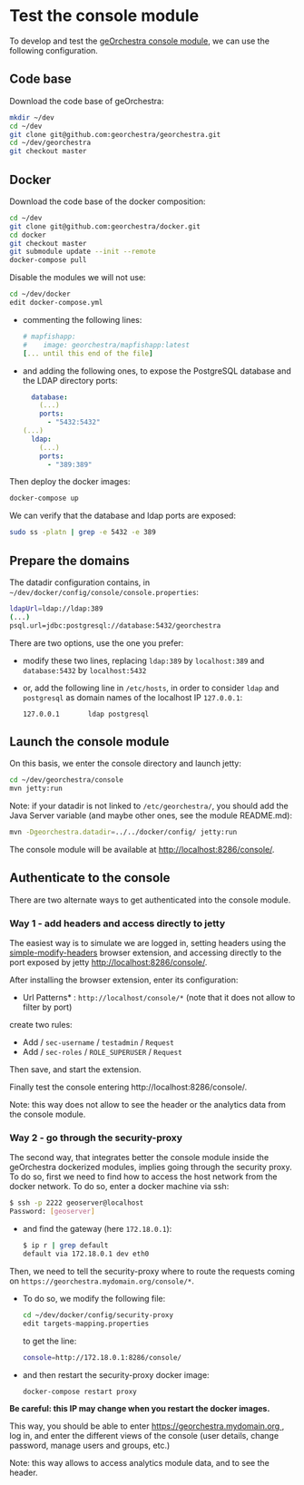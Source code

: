 # Test the console module

To develop and test the [geOrchestra console module](https://github.com/georchestra/georchestra/tree/master/console), we can use the following configuration.

## Code base

Download the code base of geOrchestra:


```bash
mkdir ~/dev
cd ~/dev
git clone git@github.com:georchestra/georchestra.git
cd ~/dev/georchestra
git checkout master
```

## Docker

Download the code base of the docker composition:

```bash
cd ~/dev
git clone git@github.com:georchestra/docker.git
cd docker
git checkout master
git submodule update --init --remote
docker-compose pull
```

Disable the modules we will not use:

```bash
cd ~/dev/docker
edit docker-compose.yml
```

- commenting the following lines:

    ```yml
    # mapfishapp:
    #    image: georchestra/mapfishapp:latest
    [... until this end of the file]
    ```

- and adding the following ones, to expose the PostgreSQL database and the LDAP directory ports:

    ```yml
      database:
        (...)
        ports:
          - "5432:5432"
    (...)
      ldap:
        (...)
        ports:
          - "389:389"
    ```

Then deploy the docker images:

```bash
docker-compose up
```

We can verify that the database and ldap ports are exposed:

```bash
sudo ss -platn | grep -e 5432 -e 389
```

## Prepare the domains

The datadir configuration contains, in `~/dev/docker/config/console/console.properties`:

```bash
ldapUrl=ldap://ldap:389
(...)
psql.url=jdbc:postgresql://database:5432/georchestra
```

There are two options, use the one you prefer:

- modify these two lines, replacing `ldap:389` by `localhost:389` and `database:5432` by `localhost:5432`
- or, add the following line in `/etc/hosts`, in order to consider `ldap` and `postgresql` as domain names of the localhost IP `127.0.0.1`:

    ```
    127.0.0.1       ldap postgresql
    ```
## Launch the console module

On this basis, we enter the console directory and launch jetty:

```bash
cd ~/dev/georchestra/console
mvn jetty:run
```

Note: if your datadir is not linked to `/etc/georchestra/`, you should add the Java Server variable (and maybe other ones, see the module README.md):

```bash
mvn -Dgeorchestra.datadir=../../docker/config/ jetty:run
```

The console module will be available at [http://localhost:8286/console/](http://localhost:8286/console).

## Authenticate to the console

There are two alternate ways to get authenticated into the console module.

### Way 1 - add headers and access directly to jetty

The easiest way is to simulate we are logged in, setting headers using the [simple-modify-headers](https://github.com/didierfred/SimpleModifyHeaders) browser extension, and accessing directly to the port exposed by jetty [http://localhost:8286/console/](http://localhost:8286/console).

After installing the browser extension, enter its configuration:

- Url Patterns* : `http://localhost/console/*` (note that it does not allow to filter by port)

create two rules:

- Add / `sec-username` / `testadmin` / `Request`
- Add / `sec-roles` / `ROLE_SUPERUSER` / `Request`

Then save, and start the extension.

Finally test the console entering http://localhost:8286/console/.

Note: this way does not allow to see the header or the analytics data from the console module.

### Way 2 - go through the security-proxy

The second way, that integrates better the console module inside the geOrchestra dockerized modules, implies going through the security proxy. To do so, first we need to find how to access the host network from the docker network. To do so, enter a docker machine via ssh:

```bash
$ ssh -p 2222 geoserver@localhost
Password: [geoserver]
```

- and find the gateway (here `172.18.0.1`):

    ```bash
    $ ip r | grep default
    default via 172.18.0.1 dev eth0
    ```

Then, we need to tell the security-proxy where to route the requests coming on `https://georchestra.mydomain.org/console/*`.

- To do so, we modify the following file:

    ```bash
    cd ~/dev/docker/config/security-proxy
    edit targets-mapping.properties
    ```

    to get the line:

    ```bash
    console=http://172.18.0.1:8286/console/
    ```

- and then restart the security-proxy docker image:

    ```bash
    docker-compose restart proxy
    ```

**Be careful: this IP may change when you restart the docker images.**

This way, you should be able to enter [https://georchestra.mydomain.org ](https://georchestra.mydomain.org/), log in, and enter the different views of the console (user details, change password, manage users and groups, etc.)

Note: this way allows to access analytics module data, and to see the header.
